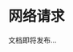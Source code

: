 <!--
 * @Author: shen
 * @Date: 2022-06-07 20:22:42
 * @LastEditors: shen
 * @LastEditTime: 2022-06-08 09:55:42
 * @Description:
-->

# 网络请求

文档即将发布...